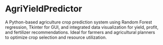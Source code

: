 # AgriYieldPredictor
A Python-based agriculture crop prediction system using Random Forest regression, Tkinter for GUI, and integrated data visualization for yield, profit, and fertilizer recommendations. Ideal for farmers and agricultural planners to optimize crop selection and resource utilization.
